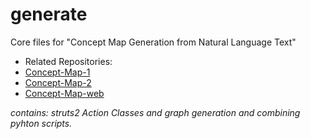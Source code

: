 # generate
Core files for "Concept Map Generation from Natural Language Text"

* Related Repositories:
 * [Concept-Map-1](https://github.com/amankaushik/Concept-Map-Generation-from-Natural-Language-Text---Part-1)
 * [Concept-Map-2](https://github.com/amankaushik/Concept-Map-Generation-from-Natural-Language-Text---Part-2)
 * [Concept-Map-web](https://github.com/amankaushik/web)

*contains: struts2 Action Classes and graph generation and combining pyhton scripts.*
